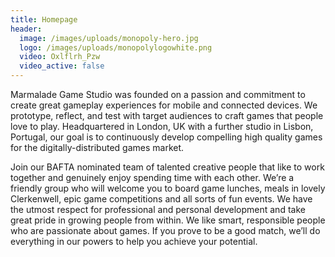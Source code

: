 ```yaml
---
title: Homepage
header:
  image: /images/uploads/monopoly-hero.jpg
  logo: /images/uploads/monopolylogowhite.png
  video: Oxlflrh_Pzw
  video_active: false
---
```

Marmalade Game Studio was founded on a passion and commitment to create great gameplay experiences for mobile and connected devices. We prototype, reflect, and test with target audiences to craft games that people love to play. Headquartered in London, UK with a further studio in Lisbon, Portugal, our goal is to continuously develop compelling high quality games for the digitally-distributed games market.

Join our BAFTA nominated team of talented creative people that like to work together and genuinely enjoy spending time with each other. We’re a friendly group who will welcome you to board game lunches, meals in lovely Clerkenwell, epic game competitions and all sorts of fun events. We have the utmost respect for professional and personal development and take great pride in growing people from within. We like smart, responsible people who are passionate about games. If you prove to be a good match, we’ll do everything in our powers to help you achieve your potential.
